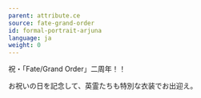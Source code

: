 ```yaml
---
parent: attribute.ce
source: fate-grand-order
id: formal-portrait-arjuna
language: ja
weight: 0
---
```


祝・「Fate/Grand Order」二周年！！

お祝いの日を記念して、英霊たちも特別な衣装でお出迎え。
